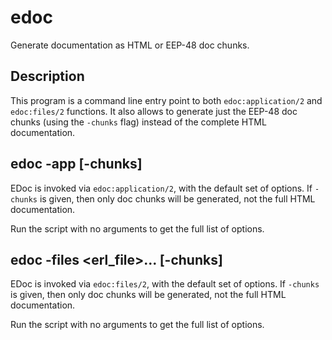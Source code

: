 <!--
%CopyrightBegin%

SPDX-License-Identifier: Apache-2.0

Copyright Ericsson AB 2023-2025. All Rights Reserved.

Licensed under the Apache License, Version 2.0 (the "License");
you may not use this file except in compliance with the License.
You may obtain a copy of the License at

    http://www.apache.org/licenses/LICENSE-2.0

Unless required by applicable law or agreed to in writing, software
distributed under the License is distributed on an "AS IS" BASIS,
WITHOUT WARRANTIES OR CONDITIONS OF ANY KIND, either express or implied.
See the License for the specific language governing permissions and
limitations under the License.

%CopyrightEnd%
-->
# edoc

Generate documentation as HTML or EEP-48 doc chunks.

## Description

This program is a command line entry point to both `edoc:application/2` and
`edoc:files/2` functions. It also allows to generate just the EEP-48 doc chunks
(using the `-chunks` flag) instead of the complete HTML documentation.

## edoc -app <app> \[-chunks]

EDoc is invoked via `edoc:application/2`, with the default set of options. If
`-chunks` is given, then only doc chunks will be generated, not the full HTML
documentation.

Run the script with no arguments to get the full list of options.

## edoc -files <erl_file>... \[-chunks]

EDoc is invoked via `edoc:files/2`, with the default set of options. If
`-chunks` is given, then only doc chunks will be generated, not the full HTML
documentation.

Run the script with no arguments to get the full list of options.
